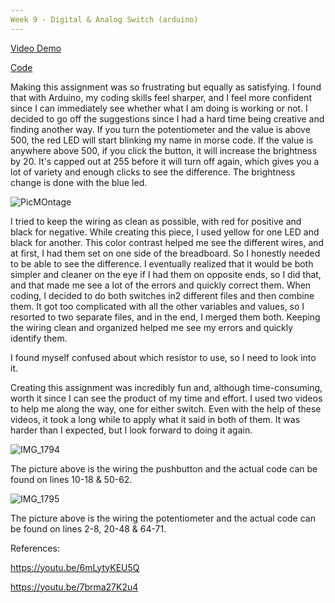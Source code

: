 ```yaml
---
Week 9 - Digital & Analog Switch (arduino)
---
```


[Video Demo](https://youtu.be/Z4Zq916oZ88)

[Code](https://www.codepile.net/pile/yO7kDxOz)

Making this assignment was so frustrating but equally as satisfying. I found that with Arduino, my coding skills feel sharper, and I feel more confident since I can immediately see whether what I am doing is working or not. I decided to go off the suggestions since I had a hard time being creative and finding another way. If you turn the potentiometer and the value is above 500, the red LED will start blinking my name in morse code. If the value is anywhere above 500, if you click the button, it will increase the brightness by 20. It's capped out at 255 before it will turn off again, which gives you a lot of variety and enough clicks to see the difference. The brightness change is done with the blue led.

![PicMOntage](https://user-images.githubusercontent.com/98391104/161433480-7b37fdda-6360-4112-abc7-6bce2aa799ab.jpeg)

I tried to keep the wiring as clean as possible, with red for positive and black for negative. While creating this piece, I used yellow for one LED and black for another. This color contrast helped me see the different wires, and at first, I had them set on one side of the breadboard. So I honestly needed to be able to see the difference. I eventually realized that it would be both simpler and cleaner on the eye if I had them on opposite ends, so I did that, and that made me see a lot of the errors and quickly correct them. When coding, I decided to do both switches in2 different files and then combine them. It got too complicated with all the other variables and values, so I resorted to two separate files, and in the end, I merged them both. Keeping the wiring clean and organized helped me see my errors and quickly identify them.

I found myself confused about which resistor to use, so I need to look into it.

Creating this assignment was incredibly fun and, although time-consuming, worth it since I can see the product of my time and effort. I used two videos to help me along the way, one for either switch. Even with the help of these videos, it took a long while to apply what it said in both of them. It was harder than I expected, but I look forward to doing it again. 

![IMG_1794](https://user-images.githubusercontent.com/98391104/161433787-1ddd8c41-d242-4ef3-8a18-d485607eb1eb.jpg)


The picture above is the wiring the pushbutton and the actual code can be found on lines 10-18 & 50-62. 

![IMG_1795](https://user-images.githubusercontent.com/98391104/161433808-54af1ccb-3f14-4083-9c59-91ed7daede63.jpg)


The picture above is the wiring the potentiometer and the actual code can be found on lines 2-8, 20-48 & 64-71. 

References:

https://youtu.be/6mLytyKEU5Q

https://youtu.be/7brma27K2u4
